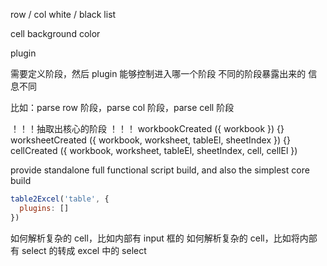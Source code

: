 row / col white / black list

cell background color

plugin

需要定义阶段，然后 plugin 能够控制进入哪一个阶段
不同的阶段暴露出来的 信息不同

比如：parse row 阶段，parse col 阶段，parse cell 阶段

！！！抽取出核心的阶段 ！！！
workbookCreated ({ workbook }) {}
worksheetCreated ({ workbook, worksheet, tableEl, sheetIndex }) {}
cellCreated ({ workbook, worksheet, tableEl, sheetIndex, cell, cellEl })

provide standalone full functional script build, and also the simplest core build

```js
table2Excel('table', {
  plugins: []
})

```

如何解析复杂的 cell，比如内部有 input 框的
如何解析复杂的 cell，比如将内部有 select 的转成 excel 中的 select
